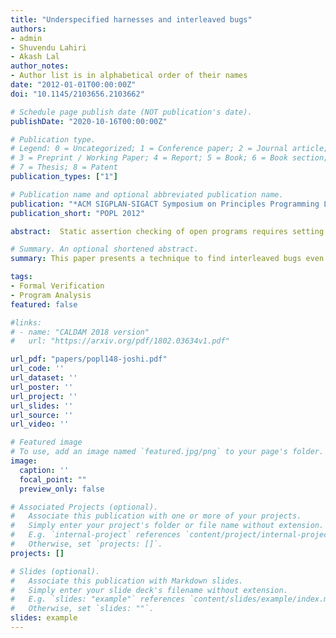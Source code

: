 ```yaml
---
title: "Underspecified harnesses and interleaved bugs"
authors:
- admin
- Shuvendu Lahiri
- Akash Lal
author_notes:
- Author list is in alphabetical order of their names
date: "2012-01-01T00:00:00Z"
doi: "10.1145/2103656.2103662"

# Schedule page publish date (NOT publication's date).
publishDate: "2020-10-16T00:00:00Z"

# Publication type.
# Legend: 0 = Uncategorized; 1 = Conference paper; 2 = Journal article;
# 3 = Preprint / Working Paper; 4 = Report; 5 = Book; 6 = Book section;
# 7 = Thesis; 8 = Patent
publication_types: ["1"]

# Publication name and optional abbreviated publication name.
publication: "*ACM SIGPLAN-SIGACT Symposium on Principles Programming Languages*"
publication_short: "POPL 2012"

abstract:  Static assertion checking of open programs requires setting up a precise harness to capture the environment assumptions. For instance, a library may require a file handle to be properly initialized before it is passed into it. A harness is used to set up or specify the appropriate preconditions before invoking methods from the program. In the absence of a precise harness, even the most precise automated static checkers are bound to report numerous false alarms. This often limits the adoption of static assertion checking in the hands of a user.  In this work, we explore the possibility of automatically filtering away (or prioritizing) warnings that result from imprecision in the harness. We limit our attention to the scenario when one is interested in finding bugs due to concurrency. We define a warning to be an interleaved bug when it manifests on an input for which no sequential interleaving produces a warning. As we argue in the paper, limiting a static analysis to only consider interleaved bugs greatly reduces false positives during static concurrency analysis in the presence of an imprecise harness.  We formalize interleaved bugs as a differential analysis between the original program and its sequential version and provide various techniques for finding them. Our implementation CBugs demonstrates that the scheme of finding interleaved bugs can alleviate the need to construct precise harnesses while checking real-life concurrent programs.

# Summary. An optional shortened abstract.
summary: This paper presents a technique to find interleaved bugs even with incomplete harness.

tags:
- Formal Verification
- Program Analysis
featured: false

#links:
# - name: "CALDAM 2018 version"
#   url: "https://arxiv.org/pdf/1802.03634v1.pdf"

url_pdf: "papers/popl148-joshi.pdf"
url_code: ''
url_dataset: ''
url_poster: ''
url_project: ''
url_slides: ''
url_source: ''
url_video: ''

# Featured image
# To use, add an image named `featured.jpg/png` to your page's folder. 
image:
  caption: ''
  focal_point: ""
  preview_only: false

# Associated Projects (optional).
#   Associate this publication with one or more of your projects.
#   Simply enter your project's folder or file name without extension.
#   E.g. `internal-project` references `content/project/internal-project/index.md`.
#   Otherwise, set `projects: []`.
projects: []

# Slides (optional).
#   Associate this publication with Markdown slides.
#   Simply enter your slide deck's filename without extension.
#   E.g. `slides: "example"` references `content/slides/example/index.md`.
#   Otherwise, set `slides: ""`.
slides: example
---
```


